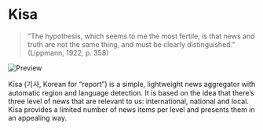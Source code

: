 # Kisa
> “The hypothesis, which seems to me the most fertile, is that news and truth are not the same thing, and must be clearly distinguished.” (Lippmann, 1922, p. 358)

![Preview](https://user-images.githubusercontent.com/1476338/79077747-e7780d80-7d03-11ea-8665-6cda3b04d1f9.png)

Kisa (기사, Korean for “report”) is a simple, lightweight news aggregator with automatic region and language detection. It is based on the idea that there’s three level of news that are relevant to us: international, national and local. Kisa provides a limited number of news items per level and presents them in an appealing way.

